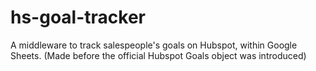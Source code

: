 # hs-goal-tracker
A middleware to track salespeople's goals on Hubspot, within Google Sheets. (Made before the official Hubspot Goals object was introduced)
